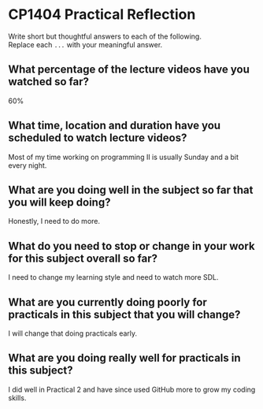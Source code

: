 # CP1404 Practical Reflection

Write short but thoughtful answers to each of the following.  
Replace each `...` with your meaningful answer.

## What percentage of the lecture videos have you watched so far?

60%

## What time, location and duration have you scheduled to watch lecture videos?

Most of my time working on programming II is usually Sunday and a bit every night. 

## What are you doing well in the subject so far that you will keep doing?

Honestly, I need to do more.

## What do you need to stop or change in your work for this subject overall so far?

I need to change my learning style and need to watch more SDL.

## What are you currently doing poorly for practicals in this subject that you will change?

I will change that doing practicals early.  

## What are you doing really well for practicals in this subject?

I did well in Practical 2 and have since used GitHub more to grow my coding skills.
